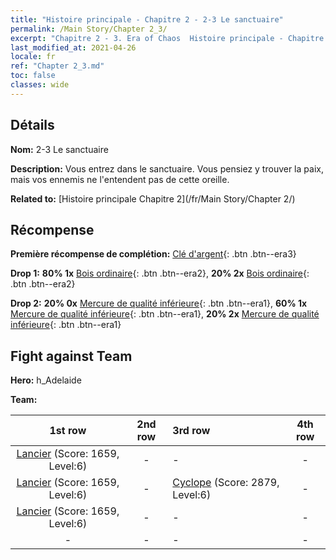 ```yaml
---
title: "Histoire principale - Chapitre 2 - 2-3 Le sanctuaire"
permalink: /Main Story/Chapter 2_3/
excerpt: "Chapitre 2 - 3. Era of Chaos  Histoire principale - Chapitre 2_3. 2-3 Le sanctuaire"
last_modified_at: 2021-04-26
locale: fr
ref: "Chapter 2_3.md"
toc: false
classes: wide
---
```


## Détails

 **Nom:** 2-3 Le sanctuaire

 **Description:** Vous entrez dans le sanctuaire. Vous pensiez y trouver la paix, mais vos ennemis ne l'entendent pas de cette oreille.

 **Related to:** [Histoire principale Chapitre 2](/fr/Main Story/Chapter 2/)

## Récompense

 **Première récompense de complétion:** [Clé d'argent](/ItemsFR/con_693/){: .btn .btn--era3}

 **Drop 1:** **80% 1x** [Bois ordinaire](/ItemsFR/mat_7/){: .btn .btn--era2}, **20% 2x** [Bois ordinaire](/ItemsFR/mat_7/){: .btn .btn--era2}

 **Drop 2:** **20% 0x** [Mercure de qualité inférieure](/ItemsFR/mat_2/){: .btn .btn--era1}, **60% 1x** [Mercure de qualité inférieure](/ItemsFR/mat_2/){: .btn .btn--era1}, **20% 2x** [Mercure de qualité inférieure](/ItemsFR/mat_2/){: .btn .btn--era1}


## Fight against Team
 **Hero:** h_Adelaide

 **Team:**


  | 1st row | 2nd row | 3rd row | 4th row |
  |:----:|:----:|:----|:----:|
  | [Lancier](/fr/units/Pikeman/) (Score: 1659, Level:6)  | - | - | - |
  | [Lancier](/fr/units/Pikeman/) (Score: 1659, Level:6)  | - | [Cyclope](/fr/units/Cyclops/) (Score: 2879, Level:6)  | - |
  | [Lancier](/fr/units/Pikeman/) (Score: 1659, Level:6)  | - | - | - |
  | - | - | - | - |


